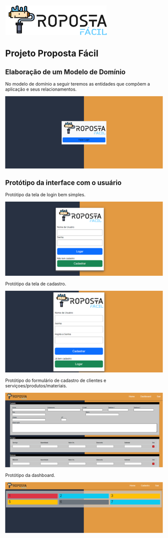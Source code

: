 
![A Figura 1 Temos a Foto do James Goslin.](https://github.com/Antonio-AF/Projeto_Orcamento/blob/main/src/img/Logo1.png)
# Projeto Proposta Fácil

## Elaboração de um Modelo de Domínio

No modelo de domínio a seguir teremos  as entidades que compõem a aplicação e seus relacionamentos.

![A Figura 1 Temos a Foto do James Goslin.](https://github.com/Antonio-AF/Proposta_Facil/blob/main/proposta_facil/core/static/img/index.png)


## Protótipo da interface com o usuário

Protótipo da tela de login bem simples.

![A Figura 2 Temos a 1ª Versão da tela de Login do Projeto.](https://github.com/Antonio-AF/Proposta_Facil/blob/main/proposta_facil/core/static/img/login.png)

Protótipo da tela de cadastro.

![A Figura 3 Temos a 1ª Versão da tela de Casdastro do Projeto.](https://github.com/Antonio-AF/Proposta_Facil/blob/main/proposta_facil/core/static/img/cadastro.png)

Protótipo do formulário de cadastro de clientes e serviçoes/produtos/materiais.

![A Figura 3 Temos a 1ª Versão da tela de Casdastro do Projeto.](https://github.com/Antonio-AF/Proposta_Facil/blob/main/proposta_facil/core/static/img/principal.png)

Protótipo da dashboard.

![A Figura 3 Temos a 1ª Versão da tela de Casdastro do Projeto.](https://github.com/Antonio-AF/Proposta_Facil/blob/main/proposta_facil/core/static/img/DASHBOARD.png)
